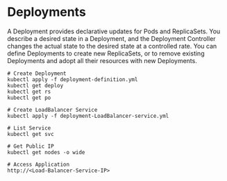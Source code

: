 # Deployments
A Deployment provides declarative updates for Pods and ReplicaSets.
You describe a desired state in a Deployment, and the Deployment Controller changes the actual state to the desired state at a controlled rate. You can define Deployments to create new ReplicaSets, or to remove existing Deployments and adopt all their resources with new Deployments.

```
# Create Deployment
kubectl apply -f deployment-definition.yml
kubectl get deploy
kubectl get rs
kubectl get po

# Create LoadBalancer Service
kubectl apply -f deployment-LoadBalancer-service.yml

# List Service
kubectl get svc

# Get Public IP
kubectl get nodes -o wide

# Access Application
http://<Load-Balancer-Service-IP>

```
